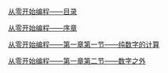 [从零开始编程——目录](https://telegra.ph/%E4%BB%8E%E9%9B%B6%E5%BC%80%E5%A7%8B%E7%BC%96%E7%A8%8B%E7%9B%AE%E5%BD%95-08-06)  

[从零开始编程——序章](https://telegra.ph/%E4%BB%8E%E9%9B%B6%E5%BC%80%E5%A7%8B%E7%BC%96%E7%A8%8B%E5%BA%8F%E7%AB%A0-08-06)  

[从零开始编程——第一章第一节——纯数字的计算](https://telegra.ph/%E4%BB%8E%E9%9B%B6%E5%BC%80%E5%A7%8B%E7%BC%96%E7%A8%8B%E7%AC%AC%E4%B8%80%E7%AB%A0%E7%AC%AC%E4%B8%80%E8%8A%82%E7%BA%AF%E6%95%B0%E5%AD%97%E7%9A%84%E8%AE%A1%E7%AE%97-08-07)  

[从零开始编程——第一章第二节——数字之外](https://telegra.ph/%E4%BB%8E%E9%9B%B6%E5%BC%80%E5%A7%8B%E7%BC%96%E7%A8%8B%E7%AC%AC%E4%B8%80%E7%AB%A0%E7%AC%AC%E4%BA%8C%E8%8A%82%E6%95%B0%E5%AD%97%E4%B9%8B%E5%A4%96-08-22)  
